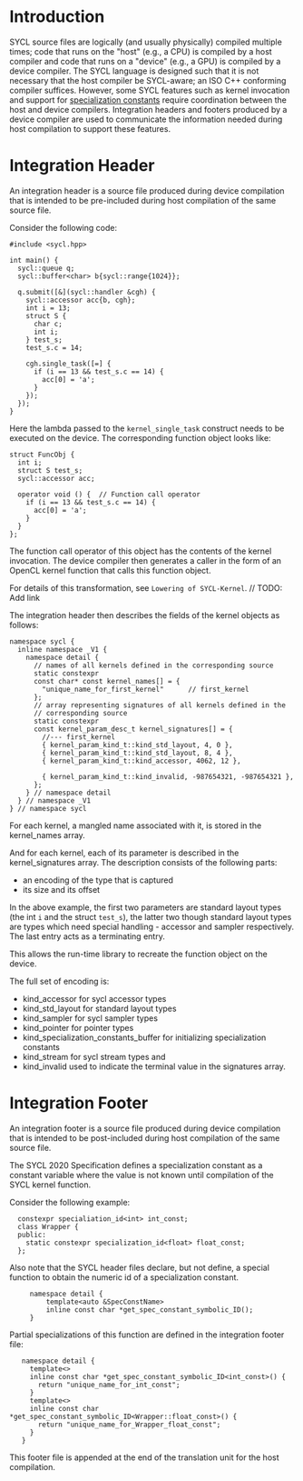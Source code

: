 # Introduction
SYCL source files are logically (and usually physically) compiled multiple times; code that runs on the "host" (e.g., a CPU) is compiled by a host compiler and code that runs on a "device" (e.g., a GPU) is compiled by a device compiler. The SYCL language is designed such that it is not necessary that the host compiler be SYCL-aware; an ISO C++ conforming compiler suffices. However, some SYCL features such as kernel invocation and support for
[specialization constants](https://registry.khronos.org/SYCL/specs/sycl-2020/html/sycl-2020.html#_specialization_constants)
require coordination between the host and device compilers. Integration headers and footers produced by a device compiler are used to communicate the information needed during host compilation to support these features.

# Integration Header
An integration header is a source file produced during device compilation that is intended to be pre-included during host compilation of the same source file.

Consider the following code:

```
#include <sycl.hpp>

int main() {
  sycl::queue q;
  sycl::buffer<char> b{sycl::range{1024}};

  q.submit([&](sycl::handler &cgh) {
    sycl::accessor acc{b, cgh};
    int i = 13;
    struct S {
      char c;
      int i;
    } test_s;
    test_s.c = 14;

    cgh.single_task([=] {
      if (i == 13 && test_s.c == 14) {
        acc[0] = 'a';
      }
    });
  });
}
```

Here the lambda passed to the `kernel_single_task` construct needs to be executed on the device.  The corresponding function object looks like:

```
struct FuncObj {
  int i;
  struct S test_s;
  sycl::accessor acc;

  operator void () {  // Function call operator
    if (i == 13 && test_s.c == 14) {
      acc[0] = 'a';
    }
  }
};
```

The function call operator of this object has the contents of the kernel invocation.  The device compiler then generates a caller in the form of an OpenCL kernel function that calls this function object.

For details of this transformation, see `Lowering of SYCL-Kernel`. // TODO: Add link

The integration header then describes the fields of the kernel objects as follows:

```
namespace sycl {
  inline namespace _V1 {
    namespace detail {
      // names of all kernels defined in the corresponding source
      static constexpr
      const char* const kernel_names[] = {
        "unique_name_for_first_kernel"      // first_kernel
      };
      // array representing signatures of all kernels defined in the
      // corresponding source
      static constexpr
      const kernel_param_desc_t kernel_signatures[] = {
        //--- first_kernel
        { kernel_param_kind_t::kind_std_layout, 4, 0 },
        { kernel_param_kind_t::kind_std_layout, 8, 4 },
        { kernel_param_kind_t::kind_accessor, 4062, 12 },

        { kernel_param_kind_t::kind_invalid, -987654321, -987654321 },
      };
    } // namespace detail
  } // namespace _V1
} // namespace sycl
```

For each kernel, a mangled name associated with it, is stored in the kernel_names array.

And for each kernel, each of its parameter is described in the kernel_signatures array.   The description consists of the following parts:

* an encoding of the type that is captured
* its size and its offset

In the above example, the first two parameters are standard layout types (the int `i` and the struct `test_s`), the latter two though standard layout types are types which need special handling - accessor and sampler respectively.   The last entry acts as a terminating entry.

This allows the run-time library to recreate the function object on the device.

The full set of encoding is:

* kind_accessor  for sycl accessor types
* kind_std_layout for standard layout types
* kind_sampler for sycl sampler types
* kind_pointer for pointer types
* kind_specialization_constants_buffer for initializing specialization constants
* kind_stream for sycl stream types and
* kind_invalid used to indicate the terminal value in the signatures array.


# Integration Footer
An integration footer is a source file produced during device compilation that is intended to be post-included during host compilation of the same source file.

The SYCL 2020 Specification defines a specialization constant as a constant variable where the value is not known until compilation of the SYCL kernel function.

Consider the following example:
```
  constexpr specialiation_id<int> int_const;
  class Wrapper {
  public:
    static constexpr specialization_id<float> float_const;
  };
```

Also note that the SYCL header files declare, but not define, a special function to obtain the numeric id of a specialization constant.
```
     namespace detail {
         template<auto &SpecConstName>
         inline const char *get_spec_constant_symbolic_ID();
     }
```


Partial specializations of this function are defined in the integration footer file:
```
   namespace detail {
     template<>
     inline const char *get_spec_constant_symbolic_ID<int_const>() {
       return "unique_name_for_int_const";
     }
     template<>
     inline const char *get_spec_constant_symbolic_ID<Wrapper::float_const>() {
       return "unique_name_for_Wrapper_float_const";
     }
   }
```

This footer file is appended at the end of the translation unit for the host compilation.
